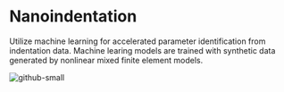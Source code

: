 # Nanoindentation
Utilize machine learning for accelerated parameter identification from indentation data. Machine learing models are trained with synthetic data generated by nonlinear mixed finite element models.




![github-small]("https://github.com/PatrickGio/Nanoindentation/Figures/Figure_1_2.pdf")

